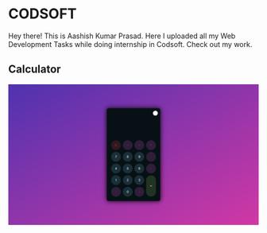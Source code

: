 # CODSOFT
Hey there! This is Aashish Kumar Prasad. Here I uploaded all my Web Development Tasks while doing internship in Codsoft. Check out my work.

## Calculator

![Take A Look](Thumbnail/Calculator.png)





